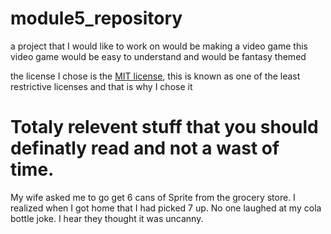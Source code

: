 # module5_repository
a project that I would like to work on would be making a video game
this video game would be easy to understand and would be fantasy themed

the license I chose is the [MIT license](LICENSE), this is known as one of the least restrictive licenses
and that is why I chose it

# Totaly relevent stuff that you should definatly read and not a wast of time. #

My wife asked me to go get 6 cans of Sprite from the grocery store. I realized when I got home that I had picked 7 up.
No one laughed at my cola bottle joke. I hear they thought it was uncanny.
